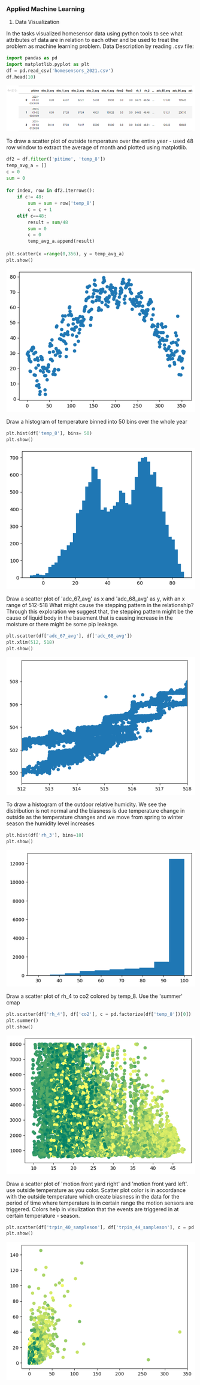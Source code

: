 ### Applied Machine Learning

1. Data Visualization 

In the tasks visualized homesensor data using python tools to see what attributes of data are in relation to each other and be used to treat the problem as machine learning problem. 
Data Description by reading .csv file: 
```python
import pandas as pd 
import matplotlib.pyplot as plt
df = pd.read_csv('homesensors_2021.csv')
df.head(10)
```
![Screenshot](screenshots/1.png)

To draw a scatter plot of outside temperature over the entire year - used 48 row window to extract the average of month and plotted using matplotlib.
```python
df2 = df.filter(['pitime', 'temp_8'])
temp_avg_a = []
c = 0
sum = 0 

for index, row in df2.iterrows():
    if c!= 48: 
        sum = sum + row['temp_8']
        c = c + 1
    elif c==48: 
        result = sum/48
        sum = 0
        c = 0 
        temp_avg_a.append(result)

plt.scatter(x =range(0,356), y = temp_avg_a)
plt.show()       
```
![Screenshot](screenshots/2.png)

Draw a histogram of temperature binned into 50 bins over the whole year

```python
plt.hist(df['temp_8'], bins= 50)
plt.show()
```
![Screenshot](screenshots/3.png)

Draw a scatter plot of 'adc_67_avg' as x and 'adc_68_avg' as y, with an x range of 512-518
What might cause the stepping pattern in the relationship?
Through this exploration we suggest that, the stepping pattern might be the cause of liquid body in the basement that is causing increase in the moisture or there might be some pip leakage.

```python
plt.scatter(df['adc_67_avg'], df['adc_68_avg'])
plt.xlim(512, 518)
plt.show()
```
![Screenshot](screenshots/4.png)

To draw a histogram of the outdoor relative humidity.
We see the distribution is not normal and the biasness is due temperature change in outside as the temperature changes and we move from spring to winter season the humidity level increases

```python
plt.hist(df['rh_3'], bins=10)
plt.show()
```
![Screenshot](screenshots/5.png)

Draw a scatter plot of rh_4 to co2 colored by temp_8.  Use the 'summer' cmap

```python
plt.scatter(df['rh_4'], df['co2'], c = pd.factorize(df['temp_8'])[0])
plt.summer()
plt.show()
```
![Screenshot](screenshots/6.png)

Draw a scatter plot of 'motion front yard right' and 'motion front yard left'.  use outside temperature as you color. Scatter plot color is in accordance with the outside temperature which create biasness in the data for the period of time where temperature is in certain range the motion sensors are triggered. Colors help in visulization that the events are triggered in at certain temperature - season.

```python
plt.scatter(df['trpin_40_sampleson'], df['trpin_44_sampleson'], c = pd.factorize(df['temp_8'])[0])
plt.show()
```
![Screenshot](screenshots/7.png)

